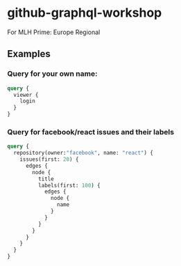 # github-graphql-workshop
For MLH Prime: Europe Regional

## Examples


### Query for your own name:
```graphql
query {
  viewer {
    login
  }
}
```

### Query for facebook/react issues and their labels

```graphql
query {
  repository(owner:"facebook", name: "react") {
    issues(first: 20) {
      edges {
        node {
          title
          labels(first: 100) {
            edges {
              node {
                name
              }
            }
          }
        }
      }
    }
  }
}
```
